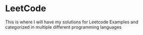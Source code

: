 # LeetCode
This is where I will have my solutions for Leetcode Examples and categorized in multiple different programming languages
